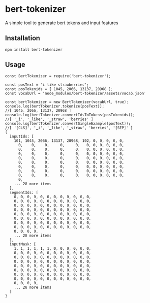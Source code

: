 # bert-tokenizer
A simple tool to generate bert tokens and input features

## Installation
```npm install bert-tokenizer```

## Usage

```
const BertTokenizer = require('bert-tokenizer');

const posText = "i like strawberries";
const posTokenids = [ 1045, 2066, 13137, 20968 ];
const vocabUrl = 'node_modules/bert-tokenizer/assets/vocab.json'

const bertTokenizer = new BertTokenizer(vocabUrl, true);
console.log(bertTokenizer.tokenize(posText));
//[ 1045, 2066, 13137, 20968 ]
console.log(bertTokenizer.convertIdsToTokens(posTokenids));
//[ '▁i', '▁like', '▁straw', 'berries' ]
console.log(bertTokenizer.convertSingleExample(posText));
//[ '[CLS]', '▁i', '▁like', '▁straw', 'berries', '[SEP]' ]
{
  inputIds: [
    101, 1045, 2066, 13137, 20968, 102, 0, 0, 0, 0, 0,
      0,    0,    0,     0,     0,   0, 0, 0, 0, 0, 0,
      0,    0,    0,     0,     0,   0, 0, 0, 0, 0, 0,
      0,    0,    0,     0,     0,   0, 0, 0, 0, 0, 0,
      0,    0,    0,     0,     0,   0, 0, 0, 0, 0, 0,
      0,    0,    0,     0,     0,   0, 0, 0, 0, 0, 0,
      0,    0,    0,     0,     0,   0, 0, 0, 0, 0, 0,
      0,    0,    0,     0,     0,   0, 0, 0, 0, 0, 0,
      0,    0,    0,     0,     0,   0, 0, 0, 0, 0, 0,
      0,
    ... 28 more items
  ],
  segmentIds: [
    0, 0, 0, 0, 0, 0, 0, 0, 0, 0, 0, 0,
    0, 0, 0, 0, 0, 0, 0, 0, 0, 0, 0, 0,
    0, 0, 0, 0, 0, 0, 0, 0, 0, 0, 0, 0,
    0, 0, 0, 0, 0, 0, 0, 0, 0, 0, 0, 0,
    0, 0, 0, 0, 0, 0, 0, 0, 0, 0, 0, 0,
    0, 0, 0, 0, 0, 0, 0, 0, 0, 0, 0, 0,
    0, 0, 0, 0, 0, 0, 0, 0, 0, 0, 0, 0,
    0, 0, 0, 0, 0, 0, 0, 0, 0, 0, 0, 0,
    0, 0, 0, 0,
    ... 28 more items
  ],
  inputMask: [
    1, 1, 1, 1, 1, 1, 0, 0, 0, 0, 0, 0,
    0, 0, 0, 0, 0, 0, 0, 0, 0, 0, 0, 0,
    0, 0, 0, 0, 0, 0, 0, 0, 0, 0, 0, 0,
    0, 0, 0, 0, 0, 0, 0, 0, 0, 0, 0, 0,
    0, 0, 0, 0, 0, 0, 0, 0, 0, 0, 0, 0,
    0, 0, 0, 0, 0, 0, 0, 0, 0, 0, 0, 0,
    0, 0, 0, 0, 0, 0, 0, 0, 0, 0, 0, 0,
    0, 0, 0, 0, 0, 0, 0, 0, 0, 0, 0, 0,
    0, 0, 0, 0,
    ... 28 more items
  ]
}
```



